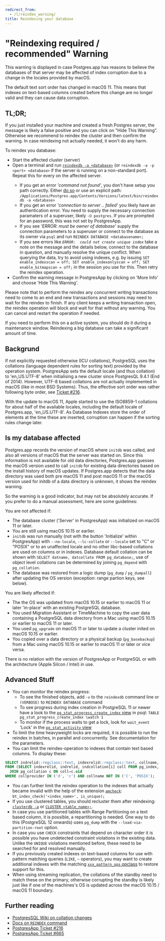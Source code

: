 ```yaml
---
redirect_from:
  - /l/reindex_warning/
title: Reindexing your database 
---
```


"Reindexing required / recommended" Warning
===========================================

This warning is displayed in case Postgres.app has reasons to believe the databases of 
that server may be affected of index corruption due to a change in the locales provided by
macOS.

The default text sort order has changed in macOS 11. This means that indexes on text-based
columns created before this change are no longer valid and they can cause data corruption.

TL;DR;
------
If you just installed your machine and created a fresh Postgres server, the message is
likely a false positive and you can click on "Hide This Warning". Otherwise we recommend
to reindex the cluster and then confirm the warning. In case reindexing not actually 
needed, it won't do any harm.

To reindex you database:
* Start the affected cluster (server)
* Open a terminal and run [`reindexdb -a <database>`](https://www.postgresql.org/docs/current/app-reindexdb.html)
  (or `reindexdb -a -p <port> <database>` if the server is running on a non-standard port).
  Repeat this for every <database> on the affected server.
  - If you get an error _'command not found'_, you don't have setup you path correctly. 
    Either [do so](cli-tools.html) or use an explicit path: 
    `/Applications/Postgres.app/Contents/Versions/latest/bin/reindexdb -a <database>`
  - If you get an error _'connection to server .. failed'_ you likely have an 
    authentication error. You need to supply the necessary connection paramaters of a 
    superuser, likely `-U postgres`. If you are prompted for an password, this was not set
    by PostgresApp.
  - If you see _'ERROR:  must be owner of database'_ supply the connection parameters to a 
    superuser or connect to the database as its owner via `psql` and run 
    `REINDEX DATABASE <databasename>;`
  - If you see errors like _`ERROR:  could not create unique index`_ take a note on the 
    message and the details below, connect to the database in question, and manually
    resolve the unique conflict. When querying the data, try to avoid using indexes, e.g.
    by issuing `SET enable_indexscan = off; SET enable_indexonlyscan = off; SET enable_bitmapscan = off;`
    in the session you use for this. Then retry the reindex operation.
* Confirm the warning message in PostgresApp by clicking on 'More Info' and choose 
  'Hide This Warning'.

Please note that to perform the reindex any concurrent writing transactions need to come
to an end and new transactions and sessions may need to wait for the reindex to finish. If
any client keeps a writing transaction open, the reindex operation will block and wait for 
that without any warning. You can cancel and restart the operation if needed.

If you need to perform this on a active system, you should do it during a maintenance
window. Reindexing a big database can take a significant amount of time. 


Backgrund
---------

If not explicitly requested otherwise (ICU collations), PostgreSQL uses the collations
(language dependent rules for sorting text) provided by the operation system. PostgresApp
sets the default locale (and thus collation) to 'en_US.UTF-8' when initialising a new
cluster since PostgresQL 9.4.1 (End of 2014). However, UTF-8 based collations are not
actually implemented in macOS (like in most BSD Systems). Thus, the effective sort order
was rather following byte order, see [Ticket #216](https://github.com/PostgresApp/PostgresApp/issues/216).

With the update to macOS 11, Apple started to use the ISO8859-1 collations for about half
of the available locales, including the default locale of Postgres.app, 'en_US.UTF-8'. As
Database Indexes store the order of elements at the time these are inserted, corruption
can happen if the sorting rules change later.


Is my database affected
-----------------------

Postgres.app records the version of macOS where `initdb` was called, and also all versions 
of macOS that the server was started on. Since this information is not available for old 
data directories, Postgres.app guesses the macOS version used to call `initdb` for 
existing data directories based on the install history of macOS updates. If Postgres.app 
detects that the data directory was used both pre macOS 11 and post macOS 11 or the macOS 
version used for initdb of a data directory is unknown, it shows the reindex warning. 

So the warning is a good indicator, but may not be absolutely accurate. If you prefer to 
do a manual assessment, here are some guidelines:

You are not affected if:
* The database cluster ('Server' in PostgresApp) was initialized on macOS 11 or later.
* You are still using macOS 10.15 or earlier.
* `initdb` was run manually (not with the button 'Initialize' within PostgresApp) with
  `--no-locale`, `--lc-collate` or `--locale` set to "C" or "POSIX" or to an unaffected
  locale and no other libc-based collations are used on columns or in indexes. Database 
  default collation can be shown with `SELECT datname, datcollate FROM pg_database;`,
  use of object level collations can be determined by joining `pg_depend` with 
  `pg_collation`.
* The database was restored from a logic dump (`pg_dump` / `pg_dumpall`) after updating 
  the OS version (exception: range partion keys, see below).

You are likely affected if:
* The the OS was updated from macOS 10.15 or earlier to macOS 11 or later 'in-place' with
  an existing PostgreSQL database.
* You used Migration Assistant or TimeMachine to copy the user data containing a 
  PostgreSQL data directory from a Mac using macOS 10.15 or earlier to macOS 11 or later.
* You used `pg_upgrade` on macOS 11 or later to update a cluster inited on macOS 10.15 or
  earlier.
* You copied over a data directory or a physical backup (`pg_basebackup`) from a Mac
  using macOS 10.15 or earlier to macOS 11 or later or vice versa.

There is no relation with the version of PostgresApp or PostgreSQL or with the 
architecture (Apple Silcon / Intel) in use.


Advanced Stuff
----------------

* You can monitor the reindex progress:
  - To see the finished objects, add `-v` to the `reindexdb` command line  or `(VERBOSE)`
    to `REINDEX DATABASE` command
  - To see progress during index creation in PostgreSQL 11 or newer have a look to the
    [`pg_stat_progress_create_index` view](https://www.postgresql.org/docs/current/progress-reporting.html#CREATE-INDEX-PROGRESS-REPORTING)
    in psql: `TABLE pg_stat_progress_create_index \watch 1`
  - To monitor if the process waits to get a lock, look for `wait_event` 'Lock' in the
    [`pg_stat_activity` view](https://www.postgresql.org/docs/current/monitoring-stats.html#MONITORING-PG-STAT-ACTIVITY-VIEW)
* To limit the time heavyweight locks are required, it is possible to run the reindex in
  batches, in parallel and concurrently. See documentation for the parameters.
* You can limit the reindex-operation to indexes that contain text based columns. To
  display these:
```sql
SELECT indrelid::regclass::text, indexrelid::regclass::text, collname, pg_get_indexdef(indexrelid) 
FROM (SELECT indexrelid, indrelid, indcollation[i] coll FROM pg_index, generate_subscripts(indcollation, 1) g(i)) s 
  JOIN pg_collation c ON coll=c.oid
WHERE collprovider IN ('d', 'c') AND collname NOT IN ('C', 'POSIX');
```
* You can further limit the reindex operation to the indexes that actually became invalid 
  with the help of the extension [`amcheck`](https://www.postgresql.org/docs/current/amcheck.html):
  `bt_index_check('<index_name>', is_unique);`
* If you use clustered tables, you should recluster them after reindexing:
  [`clusterdb -a`](https://www.postgresql.org/docs/current/app-clusterdb.html) or
  [`CLUSTER <table_name>;`](https://www.postgresql.org/docs/current/sql-cluster.html). 
* In case you use partitioned tables with Range Partitioning on a text based column, it
  is possible, a repartitioning is needed. One way to do this (PostgreSQL 12 onwards) uses 
  `pg_dump` with the `--load-via-partition-root` option.
* In case you use `CHECK` constraints that depend on character order it is possible you
  have undetected constraint violations in the existing data.
  Unlike the `UNIQUE` violations mentioned before, these need to be searched for and 
  resolved manually.
* If you previously created indexes on text-based columns for use with pattern matching 
  queries (`LIKE`, `~` operators), you may want to create additional indexes with the 
  matching [`xxx_pattern_ops` opclass](https://www.postgresql.org/docs/current/indexes-opclass.html)
  to restore support for this.
* When using streaming replication, the collations of the standby need to match these on
  the primary, otherwise corrupting the standby is likely just like if one of the 
  machines's OS is updated across the macOS 10.15 / macOS 11 boundary.

  
Further reading
---------------

* [PostgresSQL Wiki on collation changes](https://wiki.postgresql.org/wiki/Locale_data_changes)
* [Docs on `REINDEX` command](https://www.postgresql.org/docs/current/sql-reindex.html)
* [PostgresApp Ticket #216](https://github.com/PostgresApp/PostgresApp/issues/216)
* [PostgresApp Ticket #665](https://github.com/PostgresApp/PostgresApp/issues/665)


